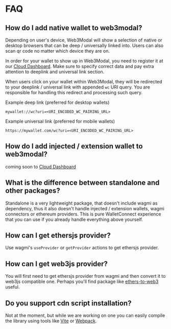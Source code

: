 # FAQ

## How do I add native wallet to web3modal?

Depending on user's device, Web3Modal will show a selection of native or desktop browsers that can be deep / universally linked into. Users can also scan qr code no matter which device they are on.

In order for your wallet to show up in Web3Modal, you need to register it at our [Cloud Dashboard](https://cloud.walletconnect.com/). Make sure to specify correct data and pay extra attention to deeplink and universal link section.

When users click on your wallet within Web3Modal, they will be redirected to your deeplink / universal link with appended `wc` URI query. You are responsible for handling this redirect and processing such query.

Example deep link (preferred for desktop wallets)

```
mywallet://wc?uri=<URI_ENCODED_WC_PAIRING_URL>
```

Example universal link (preferred for mobile wallets)

```
https://mywallet.com/wc?uri=<URI_ENCODED_WC_PAIRING_URL>
```

## How do I add injected / extension wallet to web3modal?

coming soon to [Cloud Dashboard](https://cloud.walletconnect.com/)

## What is the difference between standalone and other packages?

Standalone is a very lightweight package, that doesn't include wagmi as dependency, thus it also doesn't handle injected / extension wallets, wagmi connectors or ethereum providers. This is pure WalletConnect experience that you can use if you already handle everything above yourself.

## How can I get ethersjs provider?

Use wagmi's `useProvider` or `getProvider` actions to get ethersjs provider.

## How can I get web3js provider?

You will first need to get ethersjs provider from wagmi and then convert it to web3js compatible one. Perhaps you'll find package like [ethers-to-web3](https://www.npmjs.com/package/ethers-to-web3) useful.

## Do you support cdn script installation?

Not at the moment, but while we are working on one you can easily compile the library using tools like [Vite](https://vitejs.dev/) or [Webpack](https://webpack.js.org/).
